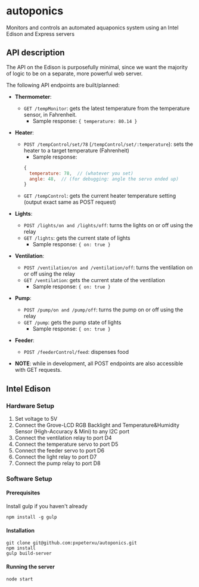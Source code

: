 # autoponics

Monitors and controls an automated aquaponics system using an Intel Edison and Express servers

## API description
The API on the Edison is purposefully minimal, since we want the majority of logic to be on a separate, more powerful web server.

The following API endpoints are built/planned:

* **Thermometer**: 
  * `GET /tempMonitor`: gets the latest temperature from the temperature sensor, in Fahrenheit.
    * Sample response: `{ temperature: 80.14 }`
* **Heater**:
  * `POST /tempControl/set/78` (`/tempControl/set/:temperature`): sets the heater to a target temperature (Fahrenheit)
    * Sample response:
    ```javascript
    {
      temperature: 78,  // (whatever you set)
      angle: 48,  // (for debugging: angle the servo ended up)
    }
    ```
  * `GET /tempControl`: gets the current heater temperature setting (output exact same as POST request)
* **Lights**:
  * `POST /lights/on and /lights/off`: turns the lights on or off using the relay
  * `GET /lights`: gets the current state of lights
    * Sample response: `{ on: true }`
* **Ventilation**:
  * `POST /ventilation/on and /ventilation/off`: turns the ventilation on or off using the relay
  * `GET /ventilation`: gets the current state of the ventilation
    * Sample response: `{ on: true }`
* **Pump**:
  * `POST /pump/on and /pump/off`: turns the pump on or off using the relay
  * `GET /pump`: gets the pump state of lights
    * Sample response: `{ on: true }`    
* **Feeder**: 
  * `POST /feederControl/feed`: dispenses food

* **NOTE**: while in development, all POST endpoints are also accessible with GET requests.

## Intel Edison

### Hardware Setup

1. Set voltage to 5V
2. Connect the Grove-LCD RGB Backlight and Temperature&Humidity Sensor (High-Accuracy & Mini) to any I2C port
3. Connect the ventilation relay to port D4
4. Connect the temperature servo to port D5
5. Connect the feeder servo to port D6
6. Connect the light relay to port D7
7. Connect the pump relay to port D8

### Software Setup

#### Prerequisites

Install gulp if you haven't already

```
npm install -g gulp
```

#### Installation

```
git clone git@github.com:pxpeterxu/autoponics.git
npm install
gulp build-server
```

#### Running the server

```
node start
```

